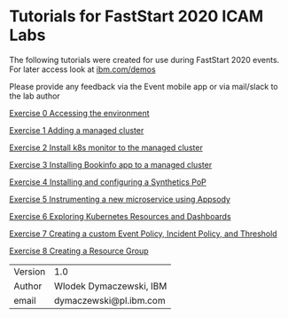# Tutorials for FastStart 2020 ICAM Labs

The following tutorials were created for use during FastStart 2020 events. For later access look at [ibm.com/demos](httsp://www.ibm.com/demos)

Please provide any feedback via the Event mobile app or via mail/slack to the lab author

[Exercise 0 Accessing the environment](./LabGuides/Exercise0/README.md)

[Exercise 1 Adding a managed cluster](./LabGuides/Exercise1/README.md)

[Exercise 2 Install k8s monitor to the managed cluster](./LabGuides/Exercise2/README.md)

[Exercise 3 Installing Bookinfo app to a managed cluster](./LabGuides/Exercise3/README.md)

[Exercise 4 Installing and configuring a Synthetics PoP](./LabGuides/Exercise4/README.md)

[Exercise 5 Instrumenting a new microservice using Appsody](./LabGuides/Exercise5/README.md)

[Exercise 6 Exploring Kubernetes Resources and Dashboards](./LabGuides/Exercise6/README.md)

[Exercise 7 Creating a custom Event Policy, Incident Policy, and Threshold](./LabGuides/Exercise7/README.md)

[Exercise 8 Creating a Resource Group](./LabGuides/Exercise8/README.md)


<table>
  <tr>
    <td>Version</td>
    <td>1.0</td>
  </tr>
  <tr>
    <td>Author</td>
    <td>Wlodek Dymaczewski, IBM</td>
  </tr>
  <tr>
    <td>email</td>
    <td>dymaczewski@pl.ibm.com</td>
  </tr>
</table>